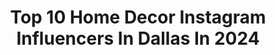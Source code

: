 ---
title: Top 10 Home Decor Instagram Influencers In Dallas In 2024
description: >-
  Find top home decor Instagram influencers in Dallas in 2024. Most popular hashtags: #homedecor #dallastx #dallasblogger #dallas.
platform: Instagram
hits: 105
text_top: Identify the best Instagram profiles on inBeat.
text_bottom: Our database holds 105 Instagram influencers like this in Dallas, United States for you to contact.
profiles:
  - username: "keyraford"
    fullname: >-
      Dallas Realtor & Lifestyle Influencer
    bio: >-
      ▫️“Ready To Love” @owntv SZN 8 ▫️ Faith | Confidence Builder | Dancer | & Lifestyle ▫️ Former Dallas Cowboys Cheerleader ⭐️💙 ⬇️ LETS CONNECT ⬇️
    location: "United States"
    followers: 11563
    engagement: 195
    commentsToLikes: 0.078158
    id: ckqeisvo2m87w0j23l20mp8ap
    verified: false
    hashtags: "#dallashomes, #homedecor, #dallasrealtor, #dreamhome"
  - username: "mvrubi"
    fullname: >-
      Monica Rubi
    bio: >-
      ⎯ Hi amigasss 📍TX 💌: monica@sparktalentgroup.com
    location: "United States"
    followers: 75443
    engagement: 597
    commentsToLikes: 0.020678
    id: ck55kzcw80f650i11x2s4a41x
    verified: false
    hashtags: "#grwmmakeup, #holidaydress, #makeuplooks, #makeuptutorial"
  - username: "sangiemamadoll"
    fullname: >-
      SANGIE
    bio: >-
      🇺🇸🇧🇷 #leowife💙 🖤, #girlmom #pregnantwithcancer #ovariancancersurvivor Sharing My Journey “Be Your Own Strength” Sangiemamadoll@gmail.com
    location: "United States"
    followers: 52617
    engagement: 319
    commentsToLikes: 0.026993
    id: ck6tqqew1t94c0j71p5kdinh4
    verified: false
    hashtags: "#lifeasmama, #thisismotherhood, #momlife, #storytellingmama"
  - username: "catherinecartie"
    fullname: >-
      Catherine Cartie
    bio: >-
      🎨Whimsical Watercolor Illustrations and Calligraphy 🦋Spreading color and happiness 🤠Fort Worth, TX and beyond 🌸Shop my artwork below
    location: "United States"
    followers: 17842
    engagement: 118
    commentsToLikes: 0.070449
    id: clsv17ur8uivj0k081x6ycd4w
    verified: false
    hashtags: "#connectcollaboratecreate, #dallasartist, #homedecor, #fortworthphotographer"
  - username: "dallas_discovered"
    fullname: >-
      Dallas Discovered
    bio: >-
      📍 Dallas, TX 💙 All things Dallas + DFW + Texas 📸 Food. Drink. Events. Activities. 📨 contact@dallas-discovered.com Tiktok: dallas_discovered
    location: "United States"
    followers: 348779
    engagement: 77
    commentsToLikes: 0.400238
    id: ckzdjnd71cbvi0j23sauz9q28
    verified: false
    hashtags: "#visitdallas, #dallasdiscovered, #dfw, #thingstodoindallas"
  - username: "nickievu"
    fullname: >-
      Nickie Vu Howard
    bio: >-
      style inspo for you & your home ✨ neutral style ⨯ home ⨯ fashion ⨯ lifestyle 🏡 first time home reno @howardhomeinteriors
    location: "United States"
    followers: 51242
    engagement: 1785
    commentsToLikes: 0.290224
    id: ckaoqyob6kxxj0i78uw5841qc
    verified: false
    hashtags: "#liketkit, #dallasblogger, #dallasbloggers, #ltkhome"
  - username: "simplylynnblogxo"
    fullname: >-
      Lifestyle & Mama blogger
    bio: >-
      Hi! I’m Lynn | Girl mama x ✌️💓 | Believer in kindness & running off of lattes Mental Health Matters • 📩 simplylynnblogxo@gmail.com
    location: "United States"
    followers: 26690
    engagement: 155
    commentsToLikes: 0.086428
    id: ck14jeir6jxgk0i19ny6ysbga
    verified: false
    hashtags: "#motherhoodunplugged, #momlife, #motherhoodunfiltered, #kansascitymomblogger"
  - username: "thefunkgypsy"
    fullname: >-
      Michele Moss Design
    bio: >-
      🌿 Dallas Interior & Event Designer 💙 Featured Designer @houzz & @roomplays 🌿 Home Decor & Lifestyle 💙 San Diego, CA ——> Prosper, TX
    location: "United States"
    followers: 26069
    engagement: 235
    commentsToLikes: 0.274196
    id: ck0vy969v2u8w0i19k0mgf73x
    verified: false
    hashtags: "#dustyblue, #dfw, #wainscoting, #wainscotting"
  - username: "accordingtotia"
    fullname: >-
      Tia Davidson
    bio: >-
      Luxury Travel, Fashion, & Beauty Enthusiast 📍 Dallas, TX Just a creative girl with expensive taste💕 Serving lewks around the 🌏 🥂 @thefancygirlsociety
    location: "United States"
    followers: 37033
    engagement: 549
    commentsToLikes: 0.014645
    id: ck5cgu2rnpjrl0i11yueer1as
    verified: false
    hashtags: "#blackgirlluxurylifestyle, #dallasinfluencers, #blackgirlluxury, #dallasinfluencer"
  - username: "kirstie_kayyy"
    fullname: >-
      Kirstie Kay | Travel Blogger
    bio: >-
      +🔑: Lifestyle, Mommy & Travel Blogger + 📸: @kirstiekayphotography + 📍: @shareitetx + 💌: PR: kirstie@shareitsister.com
    location: "United States"
    followers: 25262
    engagement: 146
    commentsToLikes: 0.323723
    id: ck0vzt1vuaro00i198kgo5cln
    verified: false
    hashtags: "#blackandwhite, #accentwall, #blackandwhitebathroom, #bathroominspo"
---